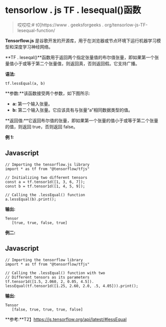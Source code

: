 # tensorlow . js TF . lesequal()函数

> 哎哎哎:# t0]https://www . geeksforgeeks . org/tensorlow-js-TF-lesequal-function/

**Tensorflow.js** 是谷歌开发的开源库，用于在浏览器或节点环境下运行机器学习模型和深度学习神经网络。

**TF . leseqal()**函数用于返回两个指定张量值的布尔值张量，即如果第一个张量值小于或等于第二个张量值，则返回真，否则返回假。它支持广播。

**语法:**

```
tf.lessEqual(a, b)
```

**参数:**该函数接受两个参数，如下图所示:

*   **a:** 第一个输入张量。
*   **b:** 第二个输入张量。它应该具有与张量“a”相同数据类型的值。

**返回值:**它返回布尔值的张量，即如果第一个张量的值小于或等于第二个张量的值，则返回 true，否则返回 false。

**例 1:**

## Javascript

```
// Importing the tensorflow.js library
import * as tf from "@tensorflow/tfjs"

// Initializing two different tensors
const a = tf.tensor1d([1, 3, 6, 7]);
const b = tf.tensor1d([1, 4, 5, 9]);

// Calling the .lessEqual() function
a.lessEqual(b).print();
```

**输出:**

```
Tensor
   [true, true, false, true]
```

**例二:**

## Javascript

```
// Importing the tensorflow library
import * as tf from "@tensorflow/tfjs"

// Calling the .lessEqual() function with two
// Different tensors as its parameters
tf.tensor1d([1.5, 2.060, 2, 0.05, 4.5]).
lessEqual(tf.tensor1d([1.25, 2.60, 2.0, .5, 4.05])).print();
```

**输出:**

```
Tensor
   [false, true, true, true, false]
```

**参考:**T2】https://js.tensorflow.org/api/latest/#lessEqual